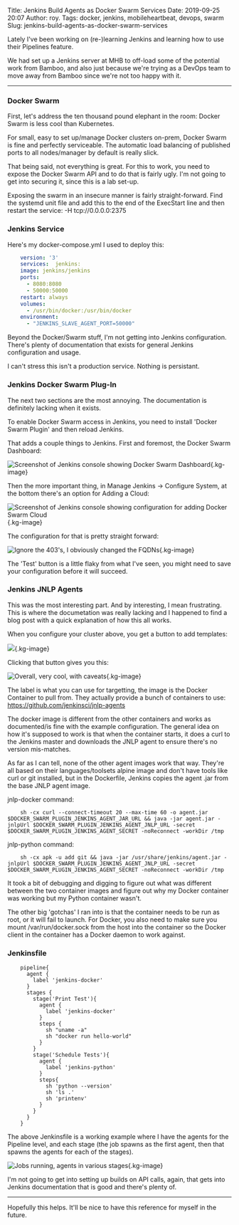 Title: Jenkins Build Agents as Docker Swarm Services
Date: 2019-09-25 20:07
Author: roy.
Tags: docker, jenkins, mobileheartbeat, devops, swarm
Slug: jenkins-build-agents-as-docker-swarm-services

Lately I've been working on (re-)learning Jenkins and learning how to use their Pipelines feature.

We had set up a Jenkins server at MHB to off-load some of the potential work from Bamboo, and also just because we're trying as a DevOps team to move away from Bamboo since we're not too happy with it.

------------------------------------------------------------------------

### Docker Swarm

First, let's address the ten thousand pound elephant in the room: Docker Swarm is less cool than Kubernetes.

For small, easy to set up/manage Docker clusters on-prem, Docker Swarm is fine and perfectly serviceable. The automatic load balancing of published ports to all nodes/manager by default is really slick.

That being said, not everything is great. For this to work, you need to expose the Docker Swarm API and to do that is fairly ugly. I'm not going to get into securing it, since this is a lab set-up.

Exposing the swarm in an insecure manner is fairly straight-forward. Find the systemd unit file and add this to the end of the ExecStart line and then restart the service: -H tcp://0.0.0.0:2375

### Jenkins Service

Here's my docker-compose.yml I used to deploy this:

```yaml
    version: '3'
    services:  jenkins:
    image: jenkins/jenkins
    ports:
      - 8080:8080
      - 50000:50000
    restart: always
    volumes:
      - /usr/bin/docker:/usr/bin/docker
    environment:
      - "JENKINS_SLAVE_AGENT_PORT=50000"
```

Beyond the Docker/Swarm stuff, I'm not getting into Jenkins configuration. There's plenty of documentation that exists for general Jenkins configuration and usage.

I can't stress this isn't a production service. Nothing is persistant.

### Jenkins Docker Swarm Plug-In

The next two sections are the most annoying. The documentation is definitely lacking when it exists.

To enable Docker Swarm access in Jenkins, you need to install 'Docker Swarm Plugin' and then reload Jenkins.

That adds a couple things to Jenkins. First and foremost, the Docker Swarm Dashboard:

![Screenshot of Jenkins console showing Docker Swarm Dashboard](http://www.roylarsen.xyz/content/images/2019/09/Screen-Shot-2019-09-25-at-3.31.31-PM.png){.kg-image}

Then the more important thing, in Manage Jenkins -\> Configure System, at the bottom there's an option for Adding a Cloud:

![Screenshot of Jenkins console showing configuration for adding Docker Swarm Cloud](http://www.roylarsen.xyz/content/images/2019/09/Screen-Shot-2019-09-25-at-3.34.16-PM.png){.kg-image}

The configuration for that is pretty straight forward:

![Ignore the 403's, I obviously changed the FQDNs](http://www.roylarsen.xyz/content/images/2019/09/Screen-Shot-2019-09-25-at-12.15.36-PM.png){.kg-image}

The 'Test' button is a little flaky from what I've seen, you might need to save your configuration before it will succeed.

### Jenkins JNLP Agents

This was the most interesting part. And by interesting, I mean frustrating. This is where the documetation was really lacking and I happened to find a blog post with a quick explanation of how this all works.

When you configure your cluster above, you get a button to add templates:

![](http://www.roylarsen.xyz/content/images/2019/09/Screen-Shot-2019-09-25-at-3.53.10-PM.png){.kg-image}

Clicking that button gives you this:

![Overall, very cool, with caveats](http://www.roylarsen.xyz/content/images/2019/09/Screen-Shot-2019-09-25-at-12.13.04-PM.png){.kg-image}

The label is what you can use for targetting, the image is the Docker Container to pull from. They actually provide a bunch of containers to use: <https://github.com/jenkinsci/jnlp-agents>

The docker image is different from the other containers and works as documented/is fine with the example configuration. The general idea on how it's supposed to work is that when the container starts, it does a curl to the Jenkins master and downloads the JNLP agent to ensure there's no version mis-matches.

As far as I can tell, none of the other agent images work that way. They're all based on their languages/toolsets alpine image and don't have tools like curl or git installed, but in the Dockerfile, Jenkins copies the agent .jar from the base JNLP agent image.

jnlp-docker command:

```
    sh -cx curl --connect-timeout 20 --max-time 60 -o agent.jar $DOCKER_SWARM_PLUGIN_JENKINS_AGENT_JAR_URL && java -jar agent.jar -jnlpUrl $DOCKER_SWARM_PLUGIN_JENKINS_AGENT_JNLP_URL -secret $DOCKER_SWARM_PLUGIN_JENKINS_AGENT_SECRET -noReconnect -workDir /tmp
```

jnlp-python command:

```
    sh -cx apk -u add git && java -jar /usr/share/jenkins/agent.jar -jnlpUrl $DOCKER_SWARM_PLUGIN_JENKINS_AGENT_JNLP_URL -secret $DOCKER_SWARM_PLUGIN_JENKINS_AGENT_SECRET -noReconnect -workDir /tmp
```

It took a bit of debugging and digging to figure out what was different between the two container images and figure out why my Docker container was working but my Python container wasn't.

The other big 'gotchas' I ran into is that the container needs to be run as root, or it will fail to launch. For Docker, you also need to make sure you mount /var/run/docker.sock from the host into the container so the Docker client in the container has a Docker daemon to work against.

### Jenkinsfile

```
    pipeline{
      agent {
        label 'jenkins-docker'
      }
      stages {
        stage('Print Test'){
          agent {
            label 'jenkins-docker'
          }
          steps {
            sh "uname -a"
            sh "docker run hello-world"
          }
        }
        stage('Schedule Tests'){
          agent {
            label 'jenkins-python'
          }
          steps{
            sh 'python --version'
            sh 'ls .'
            sh 'printenv'
          }
        }
      }
    }
```

The above Jenkinsfile is a working example where I have the agents for the Pipeline level, and each stage (the job spawns as the first agent, then that spawns the agents for each of the stages).

![Jobs running, agents in various stages](http://www.roylarsen.xyz/content/images/2019/09/Screen-Shot-2019-09-25-at-2.03.09-PM.png){.kg-image}

I'm not going to get into setting up builds on API calls, again, that gets into Jenkins documentation that is good and there's plenty of.

------------------------------------------------------------------------

Hopefully this helps. It'll be nice to have this reference for myself in the future.

</p>
